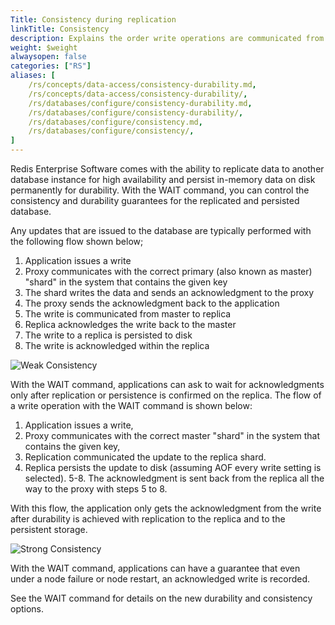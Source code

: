 ```yaml
---
Title: Consistency during replication
linkTitle: Consistency
description: Explains the order write operations are communicated from app to proxy to shards for both the weak consistency model and the strong consistency model. 
weight: $weight
alwaysopen: false
categories: ["RS"]
aliases: [
    /rs/concepts/data-access/consistency-durability.md,
    /rs/concepts/data-access/consistency-durability/,
    /rs/databases/configure/consistency-durability.md,
    /rs/databases/configure/consistency-durability/,
    /rs/databases/configure/consistency.md,
    /rs/databases/configure/consistency/,
]
---
```

Redis Enterprise Software comes with the ability to replicate data
to another database instance for high availability and persist in-memory data on
disk permanently for durability. With the WAIT command, you can
control the consistency and durability guarantees for the replicated and
persisted database.

Any updates that are issued to the database are typically performed with
the following flow shown below;

1. Application issues a write
2. Proxy communicates with the correct primary (also known as master) "shard" in the system that contains the given key
3. The shard writes the data and sends an acknowledgment to the proxy
4. The proxy sends the acknowledgment back to the application
5. The write is communicated from master to replica
6. Replica acknowledges the write back to the master
7. The write to a replica is persisted to disk
8. The write is acknowledged within the replica

![Weak Consistency](/images/rs/weak-consistency.png)

With the WAIT command, applications can ask to wait for
acknowledgments only after replication or persistence is confirmed on
the replica. The flow of a write operation with the WAIT command is
shown below:

1. Application issues a write,
2. Proxy communicates with the correct master "shard" in the system that contains the given key,
3. Replication communicated the update to the replica shard.
4. Replica persists the update to disk (assuming AOF every write setting is selected).
5-8. The acknowledgment is sent back from the replica all the way to the proxy with steps 5 to 8.

With this flow, the application only gets the acknowledgment from the
write after durability is achieved with replication to the replica and to
the persistent storage.

![Strong Consistency](/images/rs/strong-consistency.png)

With the WAIT command, applications can have a guarantee that even under
a node failure or node restart, an acknowledged write is recorded.

See the WAIT command for details on the new durability and
consistency options.
